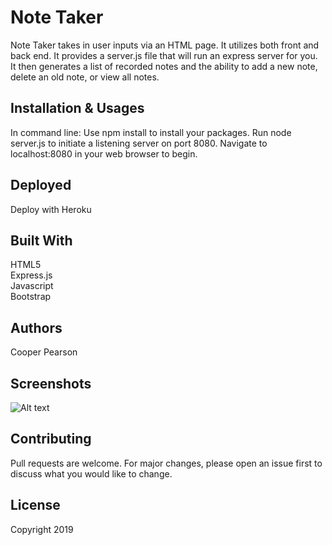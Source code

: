 # Note Taker
Note Taker takes in user inputs via an HTML page. It utilizes both front and back end. It provides a server.js file that will run an express server for you. It then generates a list of recorded notes and the ability to add a new note, delete an old note, or view all notes. 

## Installation & Usages

In command line:
Use npm install to install your packages. 
Run node server.js to initiate a listening server on port 8080.
Navigate to localhost:8080 in your web browser to begin. 

## Deployed
Deploy with Heroku

## Built With
HTML5<br>
Express.js<br>
Javascript<br>
Bootstrap

## Authors
Cooper Pearson

## Screenshots
![Alt text](/relative/path/to/img.jpg?raw=true "Optional Title")

## Contributing
Pull requests are welcome. For major changes, please open an issue first to discuss what you would like to change.

## License
Copyright 2019